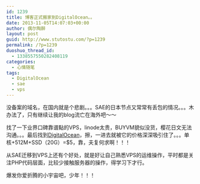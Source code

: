 ```yaml
---
id: 1239
title: 博客正式搬家到DigitalOcean。。
date: 2013-11-05T14:07:03+00:00
author: 偶尔陶醉
layout: post
guid: http://www.stutostu.com/?p=1239
permalink: /?p=1239
duoshuo_thread_id:
  - 1338557550282408119
categories:
  - 心情随笔
tags:
  - DigitalOcean
  - sae
  - vps
---
```

没备案的域名，在国内就是个悲剧。。。SAE的日本节点又常常有丢包的情况。。。木办法了，只有继续让我的blog流亡在海外吧～～

找了一下业界口碑靠谱點的VPS，linode太贵，BUYVM貌似没货，樱花日文无法沟通。。。最后找到[DigitalOcean](https://www.digitalocean.com/?refcode=e03153f7d489)，擦，一进去就被它的价格深深吸引住了。。。单核+512M+SSD（20G）=$5，靠，夫复何求啊！！！

从SAE迁移到VPS上还有个好处，就是好让自己熟悉VPS的运维操作，平时都是关注PHP代码层面，比较少接触服务器的操作，得学习下才行。

爆发你爱折腾的小宇宙吧，少年！！！